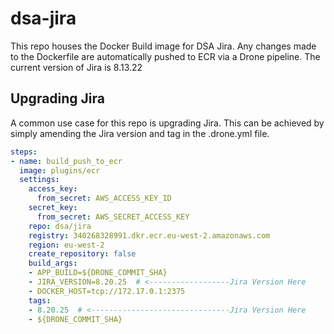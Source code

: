 # dsa-jira
This repo houses the Docker Build image for DSA Jira. Any changes made to the Dockerfile are automatically pushed to ECR via a Drone pipeline. The current version of Jira is 8.13.22

## Upgrading Jira
A common use case for this repo is upgrading Jira. This can be achieved by simply amending the Jira version and tag in the .drone.yml file.
```yaml
steps:
- name: build_push_to_ecr
  image: plugins/ecr
  settings:
    access_key:
      from_secret: AWS_ACCESS_KEY_ID
    secret_key:
      from_secret: AWS_SECRET_ACCESS_KEY
    repo: dsa/jira
    registry: 340268328991.dkr.ecr.eu-west-2.amazonaws.com
    region: eu-west-2
    create_repository: false
    build_args:
    - APP_BUILD=${DRONE_COMMIT_SHA}
    - JIRA_VERSION=8.20.25  # <------------------Jira Version Here
    - DOCKER_HOST=tcp://172.17.0.1:2375
    tags:
    - 8.20.25  # <-------------------------------Jira Version Here
    - ${DRONE_COMMIT_SHA}
```
 
